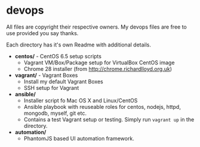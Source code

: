 devops
=========

All files are copyright their respective owners. My devops files are free to use provided you say thanks.

Each directory has it's own Readme with additional details.

- **centos/** - CentOS 6.5 setup scripts
  - Vagrant VM/Box/Package setup for VirtualBox CentOS image
  - Chrome 28 installer (from http://chrome.richardlloyd.org.uk)
- **vagrant/** - Vagrant Boxes
  - Install my default Vagrant Boxes
  - SSH setup for Vagrant
- **ansible/**
  - Installer script fo Mac OS X and Linux/CentOS
  - Ansible playbook with reuseable roles for centos, nodejs, httpd, mongodb, myself, git etc.
  - Contains a test Vagrant setup or testing. Simply run `vagrant up` in the directory.
- **automation/**
  - PhantomJS based UI automation framework.
